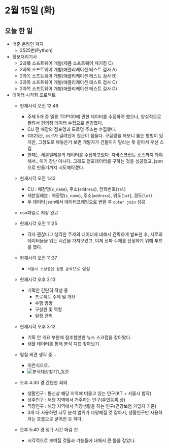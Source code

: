 # 2월 15일 (화)

## 오늘 한 일

* 백준 온라인 져지
  * 2525번(Python)
* 정보처리기사
  * 2과목 소프트웨어 개발(제품 소프트웨어 패키징 C)
  * 2과목 소프트웨어 개발(애플리케이션 테스트 검사 A)
  * 2과목 소프트웨어 개발(애플리케이션 테스트 검사 B)
  * 2과목 소프트웨어 개발(애플리케이션 테스트 검사 C)
  * 2과목 소프트웨어 개발(애플리케이션 테스트 검사 D)
* 데이터 시각화 프로젝트
  * 현재시각 오전 12:48
    * 주제 5개 중 멜론 TOP100에 관한 데이터를 수집하려 했으나, 양심적으로 찔려서  편의점 데이터 수집으로 변경했다.
    * CU 전 매장의 점포명과 도로명 주소는 수집했다.
    * GS25는, csrf가 걸려있어 접근이 힘들다. 구글링을 해보니 뚫는 방법이 있지만, 그정도로 해놓은거 보면 개발자가 건들이지 말라는 뜻 같아서 우선 스킵
    * 현재는 세븐일레븐의 데이터를 수집하고있다. 자바스크립트 소스까지 봐야해서.. 이거 장난 아니다. 그래도 점포데이터를 구하는 것을 성공했고, json으로 만들기까지 시도해야겠다.
  * 현재시각 오전 1:42

    * CU : 매장명(`s_name`), 주소(`address`), 전화번호(`tel`)
    * 세븐일레븐 : 매장명(`s_name`), 주소(`address`), 위도(`lat`), 경도(`lot`)
    * 두 데이터 json에서 데이터프레임으로 변환 후 `outer join` 성공
  * csv파일로 저장 완료
  * 현재시각 오전 11:25
    * 각자 괜찮다고 생각한 주제의 데이터에 대해서 간략하게 발표한 후, 서로의 데이터들을 읽는 시간을 가져보았고, 이제  진짜 주제를 선정하기 위해 투표를 했다.
  * 현재시각 오전 11:37
    * `서울시 소상공인 상권 분석`으로 결정
  * 현재시각 오후 2:13
    * 기획안 간단히 작성 중
      * 프로젝트 주제 및 개요
      * 수행 방향
      * 구성원 및 역할
      * 일정 관리
  * 현재시각 오후 3:12
    * 기획 안 개요 부분에 참조할만한 뉴스 스크랩을 찾아봤다.
    * 샘플 데이터를 통해 분석 지표 찾아보기
  * 펼칠 의견 생각 중...
    * 이런식으로..
    * ![분석대상찾기1_동준](https://user-images.githubusercontent.com/75322297/154011346-da02a772-c0a7-4833-92d8-194a6946ef9b.jpg)
  * 오후 4:30 경 간단한 회의
    * 생활인구 : 통신상 해당 지역에 머물고 있는 인구(KT + 서울시 합작)	
    * 상주인구 : 해당 지역에서 거주하는 인구(주민등록 상)
    * 직장인구 : 해당 지역에서 직장생활을 하는 인구(건강보험 가입자 기준)
    * 3개 다 사용하면 너무 분석 범위가 다양해질 것 같아서, 생활인구만 사용하자는  흐름으로 굳어진 듯 하다.
  * 오후 5:40 경 정규 시간 마감 전
    * 시각적으로 보여질 것들과 기능들에 대해서 큰 틀을 잡았다.

